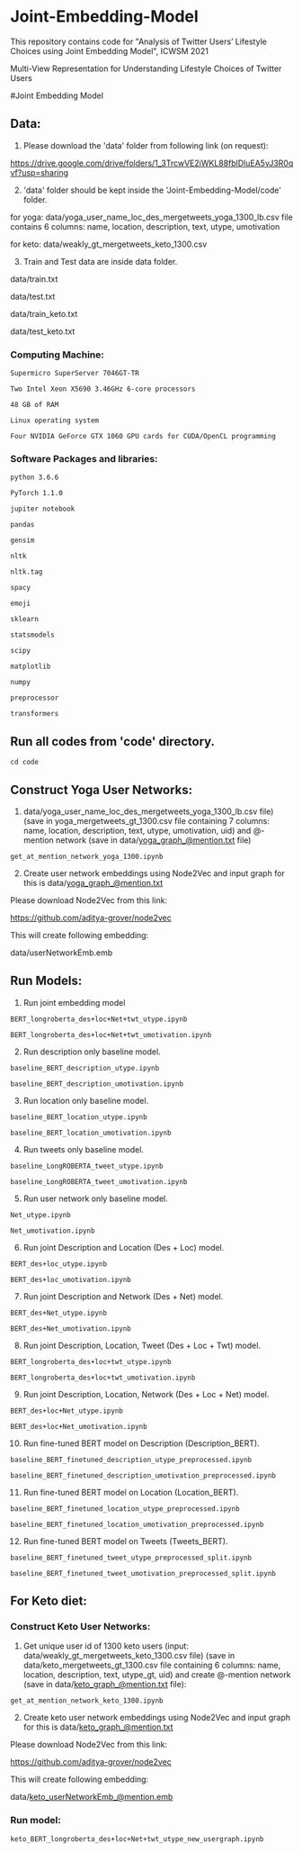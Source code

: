 # Joint-Embedding-Model

This repository contains code for "Analysis of Twitter Users’ Lifestyle Choices using Joint Embedding Model", ICWSM 2021

Multi-View Representation for Understanding Lifestyle Choices of Twitter Users

#Joint Embedding Model

## Data:

1. Please download the 'data' folder from following link (on request):

https://drive.google.com/drive/folders/1_3TrcwVE2iWKL88fblDluEA5vJ3R0qvf?usp=sharing

2. 'data' folder should be kept inside the 'Joint-Embedding-Model/code' folder. 

for yoga: data/yoga_user_name_loc_des_mergetweets_yoga_1300_lb.csv file contains 6 columns: name, location, description, text, utype, umotivation


for keto: data/weakly_gt_mergetweets_keto_1300.csv


3. Train and Test data are inside data folder. 

data/train.txt

data/test.txt

data/train_keto.txt

data/test_keto.txt

### Computing Machine:

```
Supermicro SuperServer 7046GT-TR

Two Intel Xeon X5690 3.46GHz 6-core processors

48 GB of RAM

Linux operating system

Four NVIDIA GeForce GTX 1060 GPU cards for CUDA/OpenCL programming

```

### Software Packages and libraries:

```
python 3.6.6

PyTorch 1.1.0

jupiter notebook

pandas

gensim

nltk

nltk.tag

spacy

emoji

sklearn

statsmodels

scipy

matplotlib

numpy

preprocessor

transformers

```

## Run all codes from 'code' directory.

```
cd code

```

## Construct Yoga User Networks:

1) data/yoga_user_name_loc_des_mergetweets_yoga_1300_lb.csv file) (save in yoga_mergetweets_gt_1300.csv file containing 7 columns: name, location, description, text, utype, umotivation, uid) and @-mention network (save in data/yoga_graph_@mention.txt file)

```
get_at_mention_network_yoga_1300.ipynb

```
2) Create user network embeddings using Node2Vec and input graph for this is data/yoga_graph_@mention.txt


Please download Node2Vec from this link:

https://github.com/aditya-grover/node2vec
 
This will create following embedding:

data/userNetworkEmb.emb


## Run Models:

1) Run joint embedding model

```
BERT_longroberta_des+loc+Net+twt_utype.ipynb

BERT_longroberta_des+loc+Net+twt_umotivation.ipynb

```

2) Run description only baseline model.

```
baseline_BERT_description_utype.ipynb

baseline_BERT_description_umotivation.ipynb

```

3) Run location only baseline model. 
```
baseline_BERT_location_utype.ipynb

baseline_BERT_location_umotivation.ipynb

```

4) Run tweets only baseline model.

```
baseline_LongROBERTA_tweet_utype.ipynb

baseline_LongROBERTA_tweet_umotivation.ipynb

```

5) Run user network only baseline model. 

```
Net_utype.ipynb

Net_umotivation.ipynb

```

6) Run joint Description and Location (Des + Loc) model.

```
BERT_des+loc_utype.ipynb

BERT_des+loc_umotivation.ipynb

```

7) Run joint Description and Network (Des + Net) model.

```
BERT_des+Net_utype.ipynb

BERT_des+Net_umotivation.ipynb

```

8) Run joint Description, Location, Tweet (Des + Loc + Twt) model.

```
BERT_longroberta_des+loc+twt_utype.ipynb

BERT_longroberta_des+loc+twt_umotivation.ipynb

```

9) Run joint Description, Location, Network (Des + Loc + Net) model.

```
BERT_des+loc+Net_utype.ipynb

BERT_des+loc+Net_umotivation.ipynb

```

10) Run fine-tuned BERT model on Description (Description_BERT). 

```
baseline_BERT_finetuned_description_utype_preprocessed.ipynb

baseline_BERT_finetuned_description_umotivation_preprocessed.ipynb

```

11) Run fine-tuned BERT model on Location (Location_BERT).

```
baseline_BERT_finetuned_location_utype_preprocessed.ipynb

baseline_BERT_finetuned_location_umotivation_preprocessed.ipynb

```

12) Run fine-tuned BERT model on Tweets (Tweets_BERT). 

```
baseline_BERT_finetuned_tweet_utype_preprocessed_split.ipynb

baseline_BERT_finetuned_tweet_umotivation_preprocessed_split.ipynb

```

## For Keto diet:

### Construct Keto User Networks:

1) Get unique user id of 1300 keto users (input: data/weakly_gt_mergetweets_keto_1300.csv file) (save in data/keto_mergetweets_gt_1300.csv file containing 6 columns: name, location, description, text, utype_gt, uid) and create @-mention network (save in data/keto_graph_@mention.txt file): 
 

```
get_at_mention_network_keto_1300.ipynb

```

2) Create keto user network embeddings using Node2Vec and input graph for this is data/keto_graph_@mention.txt

Please download Node2Vec from this link:

https://github.com/aditya-grover/node2vec
 
This will create following embedding:

data/keto_userNetworkEmb_@mention.emb

### Run model:

```
keto_BERT_longroberta_des+loc+Net+twt_utype_new_usergraph.ipynb

```




